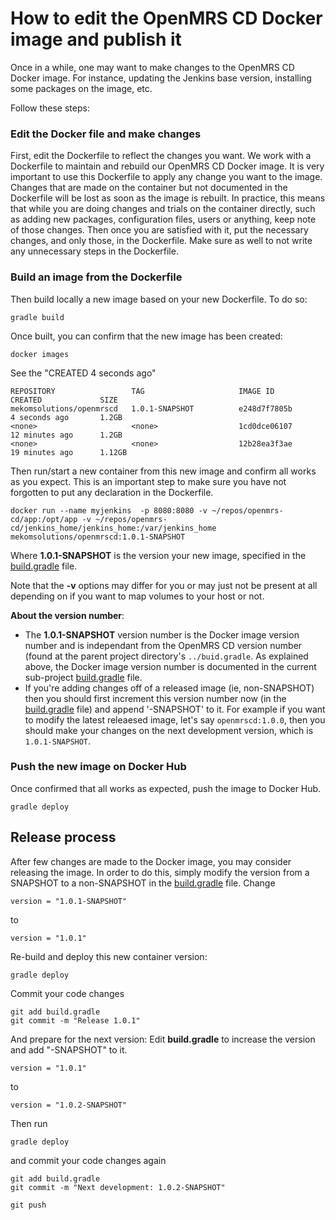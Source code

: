 # How to edit the OpenMRS CD Docker image and publish it

Once in a while, one may want to make changes to the OpenMRS CD Docker image.
For instance, updating the Jenkins base version, installing some packages on the image, etc.

Follow these steps:

### Edit the Docker file and make changes

First, edit the Dockerfile to reflect the changes you want.
We work with a Dockerfile to maintain and rebuild our OpenMRS CD Docker image.
It is very important to use this Dockerfile to apply any change you want to the image. Changes that are made on the container but not documented in the Dockerfile will be lost as soon as the image is rebuilt.
In practice, this  means that while you are doing changes and trials on the container directly, such as adding new packages, configuration files, users or anything, keep note of those changes. Then once you are satisfied with it, put the necessary changes, and only those, in the Dockerfile. Make sure as well to not write any unnecessary steps in the Dockerfile.

### Build an image from the Dockerfile

Then build locally a new image based on your new Dockerfile. To do so:
```
gradle build
```

Once built, you can confirm that the new image has been created:
```
docker images
```

See the "CREATED 4 seconds ago"
```
REPOSITORY                 TAG                     IMAGE ID            CREATED             SIZE
mekomsolutions/openmrscd   1.0.1-SNAPSHOT          e248d7f7805b        4 seconds ago       1.2GB
<none>                     <none>                  1cd0dce06107        12 minutes ago      1.2GB
<none>                     <none>                  12b28ea3f3ae        19 minutes ago      1.12GB
```

Then run/start a new container from this new image and confirm all works as you expect. This is an important step to make sure you have not forgotten to put any declaration in the Dockerfile.

```
docker run --name myjenkins  -p 8080:8080 -v ~/repos/openmrs-cd/app:/opt/app -v ~/repos/openmrs-cd/jenkins_home/jenkins_home:/var/jenkins_home mekomsolutions/openmrscd:1.0.1-SNAPSHOT
```

Where **1.0.1-SNAPSHOT** is the version your new image, specified in the [build.gradle](./build.gradle) file.

Note that the **-v** options may differ for you or may just not be present at all depending on if you want to map volumes to your host or not.

**About the version number**:
- The **1.0.1-SNAPSHOT** version number is the Docker image version number and is independant from the OpenMRS CD version number (found at the parent project directory's `../buid.gradle`. As explained above, the Docker image version number is documented in the current sub-project [build.gradle](./build.gradle) file.
- If you're adding changes off of a released image (ie, non-SNAPSHOT) then you should first increment this version number now (in the [build.gradle](./build.gradle#L1) file) and append '-SNAPSHOT' to it.
For example if you want to modify the latest releaesed image, let's say `openmrscd:1.0.0`, then you should make your changes on the next development version, which is `1.0.1-SNAPSHOT`.

### Push the new image on Docker Hub

Once confirmed that all works as expected, push the image to Docker Hub.
```
gradle deploy
```


## Release process

After few changes are made to the Docker image, you may consider releasing the image.
In order to do this, simply modify the version from a SNAPSHOT to a non-SNAPSHOT in the [build.gradle](./build.gradle) file.
Change
```
version = "1.0.1-SNAPSHOT"
```
to
```
version = "1.0.1"
```

Re-build and deploy this new container version:
```
gradle deploy
```

Commit your code changes
```
git add build.gradle
git commit -m "Release 1.0.1"
```

And prepare for the next version:
Edit **build.gradle** to increase the version and add "-SNAPSHOT" to it.
```
version = "1.0.1"
```
to
```
version = "1.0.2-SNAPSHOT"
```

Then run
```
gradle deploy
```

and commit your code changes again
```
git add build.gradle
git commit -m "Next development: 1.0.2-SNAPSHOT"
```

```
git push
```